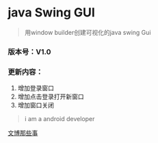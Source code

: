# java Swing GUI
> 用window builder创建可视化的java swing Gui

### 版本号：V1.0

### 更新内容：

1. 增加登录窗口
2. 增加点击登录打开新窗口
3. 增加窗口关闭


> i am a android developer

[文博那些事](http://wenbo100.sinaapp.com/ "文博的微博")


